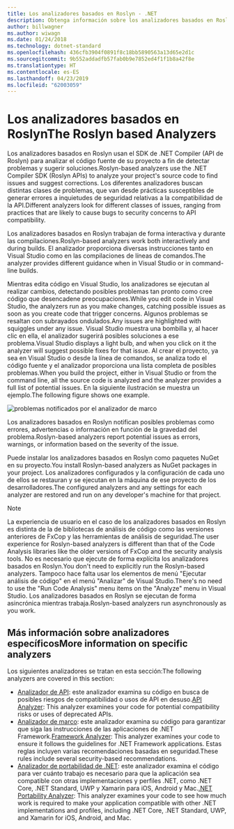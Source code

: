 ```yaml
---
title: Los analizadores basados en Roslyn - .NET
description: Obtenga información sobre los analizadores basados en Roslyn que detectan problemas y sugieren soluciones para esos problemas.
author: billwagner
ms.author: wiwagn
ms.date: 01/24/2018
ms.technology: dotnet-standard
ms.openlocfilehash: 436cfb3904f0891f8c18bb5890563a13d65e2d1c
ms.sourcegitcommit: 9b552addadfb57fab0b9e7852ed4f1f1b8a42f8e
ms.translationtype: HT
ms.contentlocale: es-ES
ms.lasthandoff: 04/23/2019
ms.locfileid: "62003059"
---
```

# <a name="the-roslyn-based-analyzers"></a><span data-ttu-id="b2575-103">Los analizadores basados en Roslyn</span><span class="sxs-lookup"><span data-stu-id="b2575-103">The Roslyn based Analyzers</span></span>

<span data-ttu-id="b2575-104">Los analizadores basados en Roslyn usan el SDK de .NET Compiler (API de Roslyn) para analizar el código fuente de su proyecto a fin de detectar problemas y sugerir soluciones.</span><span class="sxs-lookup"><span data-stu-id="b2575-104">Roslyn-based analyzers use the .NET Compiler SDK (Roslyn APIs) to analyze your project's source code to find issues and suggest corrections.</span></span> <span data-ttu-id="b2575-105">Los diferentes analizadores buscan distintas clases de problemas, que van desde prácticas susceptibles de generar errores a inquietudes de seguridad relativas a la compatibilidad de la API.</span><span class="sxs-lookup"><span data-stu-id="b2575-105">Different analyzers look for different classes of issues, ranging from practices that are likely to cause bugs to security concerns to API compatibility.</span></span>

<span data-ttu-id="b2575-106">Los analizadores basados en Roslyn trabajan de forma interactiva y durante las compilaciones.</span><span class="sxs-lookup"><span data-stu-id="b2575-106">Roslyn-based analyzers work both interactively and during builds.</span></span> <span data-ttu-id="b2575-107">El analizador proporciona diversas instrucciones tanto en Visual Studio como en las compilaciones de líneas de comandos.</span><span class="sxs-lookup"><span data-stu-id="b2575-107">The analyzer provides different guidance when in Visual Studio or in command-line builds.</span></span>

<span data-ttu-id="b2575-108">Mientras edita código en Visual Studio, los analizadores se ejecutan al realizar cambios, detectando posibles problemas tan pronto como cree código que desencadene preocupaciones.</span><span class="sxs-lookup"><span data-stu-id="b2575-108">While you edit code in Visual Studio, the analyzers run as you make changes, catching possible issues as soon as you create code that trigger concerns.</span></span> <span data-ttu-id="b2575-109">Algunos problemas se resaltan con subrayados ondulados.</span><span class="sxs-lookup"><span data-stu-id="b2575-109">Any issues are highlighted with squiggles under any issue.</span></span> <span data-ttu-id="b2575-110">Visual Studio muestra una bombilla y, al hacer clic en ella, el analizador sugerirá posibles soluciones a ese problema.</span><span class="sxs-lookup"><span data-stu-id="b2575-110">Visual Studio displays a light bulb, and when you click on it the analyzer will suggest possible fixes for that issue.</span></span> <span data-ttu-id="b2575-111">Al crear el proyecto, ya sea en Visual Studio o desde la línea de comandos, se analiza todo el código fuente y el analizador proporciona una lista completa de posibles problemas.</span><span class="sxs-lookup"><span data-stu-id="b2575-111">When you build the project, either in Visual Studio or from the command line, all the source code is analyzed and the analyzer provides a full list of potential issues.</span></span> <span data-ttu-id="b2575-112">En la siguiente ilustración se muestra un ejemplo.</span><span class="sxs-lookup"><span data-stu-id="b2575-112">The following figure shows one example.</span></span>

![problemas notificados por el analizador de marco](./media/framework-analyzers-2.png)

<span data-ttu-id="b2575-114">Los analizadores basados en Roslyn notifican posibles problemas como errores, advertencias o información en función de la gravedad del problema.</span><span class="sxs-lookup"><span data-stu-id="b2575-114">Roslyn-based analyzers report potential issues as errors, warnings, or information based on the severity of the issue.</span></span>

<span data-ttu-id="b2575-115">Puede instalar los analizadores basados en Roslyn como paquetes NuGet en su proyecto.</span><span class="sxs-lookup"><span data-stu-id="b2575-115">You install Roslyn-based analyzers as NuGet packages in your project.</span></span> <span data-ttu-id="b2575-116">Los analizadores configurados y la configuración de cada uno de ellos se restauran y se ejecutan en la máquina de ese proyecto de los desarrolladores.</span><span class="sxs-lookup"><span data-stu-id="b2575-116">The configured analyzers and any settings for each analyzer are restored and run on any developer's machine for that project.</span></span>

> [!NOTE]
> <span data-ttu-id="b2575-117">La experiencia de usuario en el caso de los analizadores basados en Roslyn es distinta de la de bibliotecas de análisis de código como las versiones anteriores de FxCop y las herramientas de análisis de seguridad.</span><span class="sxs-lookup"><span data-stu-id="b2575-117">The user experience for Roslyn-based analyzers is different than that of the Code Analysis libraries like the older versions of FxCop and the security analysis tools.</span></span>  <span data-ttu-id="b2575-118">No es necesario que ejecute de forma explícita los analizadores basados en Roslyn.</span><span class="sxs-lookup"><span data-stu-id="b2575-118">You don't need to explicitly run the Roslyn-based analyzers.</span></span> <span data-ttu-id="b2575-119">Tampoco hace falta usar los elementos de menú "Ejecutar análisis de código" en el menú "Analizar" de Visual Studio.</span><span class="sxs-lookup"><span data-stu-id="b2575-119">There's no need to use the "Run Code Analysis" menu items on the "Analyze" menu in Visual Studio.</span></span> <span data-ttu-id="b2575-120">Los analizadores basados en Roslyn se ejecutan de forma asincrónica mientras trabaja.</span><span class="sxs-lookup"><span data-stu-id="b2575-120">Roslyn-based analyzers run asynchronously as you work.</span></span>

## <a name="more-information-on-specific-analyzers"></a><span data-ttu-id="b2575-121">Más información sobre analizadores específicos</span><span class="sxs-lookup"><span data-stu-id="b2575-121">More information on specific analyzers</span></span>

<span data-ttu-id="b2575-122">Los siguientes analizadores se tratan en esta sección:</span><span class="sxs-lookup"><span data-stu-id="b2575-122">The following analyzers are covered in this section:</span></span>

* <span data-ttu-id="b2575-123">[Analizador de API](api-analyzer.md): este analizador examina su código en busca de posibles riesgos de compatibilidad o usos de API en desuso.</span><span class="sxs-lookup"><span data-stu-id="b2575-123">[API Analyzer](api-analyzer.md): This analyzer examines your code for potential compatibility risks or uses of deprecated APIs.</span></span>
* <span data-ttu-id="b2575-124">[Analizador de marco](framework-analyzer.md): este analizador examina su código para garantizar que siga las instrucciones de las aplicaciones de .NET Framework.</span><span class="sxs-lookup"><span data-stu-id="b2575-124">[Framework Analyzer](framework-analyzer.md): This analyzer examines your code to ensure it follows the guidelines for .NET Framework applications.</span></span> <span data-ttu-id="b2575-125">Estas reglas incluyen varias recomendaciones basadas en seguridad.</span><span class="sxs-lookup"><span data-stu-id="b2575-125">These rules include several security-based recommendations.</span></span>
* <span data-ttu-id="b2575-126">[Analizador de portabilidad de .NET](portability-analyzer.md): este analizador examina el código para ver cuánto trabajo es necesario para que la aplicación sea compatible con otras implementaciones y perfiles .NET, como .NET Core, .NET Standard, UWP y Xamarin para iOS, Android y Mac.</span><span class="sxs-lookup"><span data-stu-id="b2575-126">[.NET Portability Analyzer](portability-analyzer.md): This analyzer examines your code to see how much work is required to make your application compatible with other .NET implementations and profiles, including .NET Core, .NET Standard, UWP, and Xamarin for iOS, Android, and Mac.</span></span>

